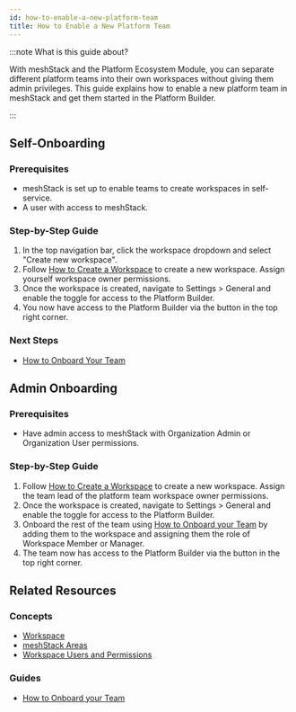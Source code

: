 ```yaml
---
id: how-to-enable-a-new-platform-team
title: How to Enable a New Platform Team
---
```


:::note What is this guide about?

With meshStack and the Platform Ecosystem Module, you can separate different platform teams into their own workspaces without giving them admin privileges. This guide explains how to enable a new platform team in meshStack and get them started in the Platform Builder.

:::

## Self-Onboarding

### Prerequisites

- meshStack is set up to enable teams to create workspaces in self-service.
- A user with access to meshStack.

### Step-by-Step Guide

1. In the top navigation bar, click the workspace dropdown and select "Create new workspace".
2. Follow [How to Create a Workspace](guides/core/how-to-manage-a-workspace.md#creating-a-workspace-as-an-application-team) to create a new workspace. Assign yourself workspace owner permissions.
3. Once the workspace is created, navigate to Settings > General and enable the toggle for access to the Platform Builder.
4. You now have access to the Platform Builder via the button in the top right corner.

### Next Steps

- [How to Onboard Your Team](guides/developer-portal/how-to-onboard-your-team.md)

## Admin Onboarding

### Prerequisites

- Have admin access to meshStack with Organization Admin or Organization User permissions.

### Step-by-Step Guide

1. Follow [How to Create a Workspace](guides/core/how-to-manage-a-workspace.md#creating-a-workspace-as-an-application-team) to create a new workspace. Assign the team lead of the platform team workspace owner permissions.
2. Once the workspace is created, navigate to Settings > General and enable the toggle for access to the Platform Builder.
3. Onboard the rest of the team using [How to Onboard your Team](guides/developer-portal/how-to-onboard-your-team.md) by adding them to the workspace and assigning them the role of Workspace Member or Manager.
4. The team now has access to the Platform Builder via the button in the top right corner.

## Related Resources

### Concepts

- [Workspace](concepts/workspace.md)
- [meshStack Areas](concepts/meshstack-areas.md)
- [Workspace Users and Permissions](concepts/users-and-groups.md#workspace-users-and-permissions)

### Guides

- [How to Onboard your Team](guides/developer-portal/how-to-onboard-your-team.md)
